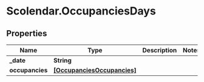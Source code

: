 # Scolendar.OccupanciesDays

## Properties
Name | Type | Description | Notes
------------ | ------------- | ------------- | -------------
**_date** | **String** |  | 
**occupancies** | [**[OccupanciesOccupancies]**](OccupanciesOccupancies.md) |  | 


